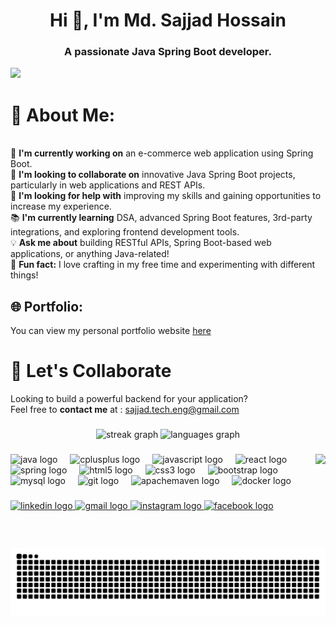 <h1 align="center">Hi 👋, I'm Md. Sajjad Hossain</h1>
<h3 align="center">A passionate Java Spring Boot developer.</h3>

[![](https://visitcount.itsvg.in/api?id=sajjadhossain0&icon=0&color=0)](https://visitcount.itsvg.in)

# 💫 About Me:
<br>🌱 **I'm currently working on** an e-commerce web application using Spring Boot.<br>🤝 **I'm looking to collaborate on** innovative Java Spring Boot projects, particularly in web applications and REST APIs.<br>💬 **I'm looking for help with** improving my skills and gaining opportunities to increase my experience.<br>📚 **I'm currently learning** DSA, advanced Spring Boot features, 3rd-party integrations, and exploring frontend development tools.<br>💡 **Ask me about** building RESTful APIs, Spring Boot-based web applications, or anything Java-related!<br>🎉 **Fun fact:** I love crafting in my free time and experimenting with different things!<br>

## 🌐 Portfolio:

You can view my personal portfolio website <a href="https://sajjadhossain.onrender.com" target="_blank">here</a>

# 🤝 Let's Collaborate
Looking to build a powerful backend for your application?  
Feel free to **contact me** at : <span>sajjad.tech.eng@gmail.com</span>

###

<div align="center">
  <img src="https://streak-stats.demolab.com?user=sajjadhossain0&locale=en&mode=daily&theme=dracula&hide_border=false&border_radius=5" height="150" alt="streak graph"  />
  <img src="https://github-readme-stats.vercel.app/api/top-langs?username=sajjadhossain0&locale=en&hide_title=false&layout=compact&card_width=320&langs_count=5&theme=dracula&hide_border=false" height="150" alt="languages graph"  />
</div>

###

<img align="right" height="150" src="https://i.giphy.com/media/v1.Y2lkPTc5MGI3NjExZ3d2Y3B6MmVodzR1OTQ3eXdycWk3d3c1bWo0MzFlbmQ1YXdqampneCZlcD12MV9pbnRlcm5hbF9naWZfYnlfaWQmY3Q9Zw/qgQUggAC3Pfv687qPC/giphy.gif"  />

###

<div align="left">
  <img src="https://cdn.jsdelivr.net/gh/devicons/devicon/icons/java/java-original.svg" height="30" alt="java logo"  />
  <img width="12" />
  <img src="https://cdn.jsdelivr.net/gh/devicons/devicon/icons/cplusplus/cplusplus-original.svg" height="30" alt="cplusplus logo"  />
  <img width="12" />
  <img src="https://cdn.jsdelivr.net/gh/devicons/devicon/icons/javascript/javascript-original.svg" height="30" alt="javascript logo"  />
  <img width="12" />
  <img src="https://cdn.jsdelivr.net/gh/devicons/devicon/icons/react/react-original.svg" height="30" alt="react logo"  />
  <img width="12" />
  <img src="https://cdn.jsdelivr.net/gh/devicons/devicon/icons/spring/spring-original.svg" height="30" alt="spring logo"  />
  <img width="12" />
  <img src="https://cdn.jsdelivr.net/gh/devicons/devicon/icons/html5/html5-original.svg" height="30" alt="html5 logo"  />
  <img width="12" />
  <img src="https://cdn.jsdelivr.net/gh/devicons/devicon/icons/css3/css3-original.svg" height="30" alt="css3 logo"  />
  <img width="12" />
  <img src="https://cdn.jsdelivr.net/gh/devicons/devicon/icons/bootstrap/bootstrap-original.svg" height="30" alt="bootstrap logo"  />
  <img width="12" />
  <img src="https://cdn.jsdelivr.net/gh/devicons/devicon/icons/mysql/mysql-original.svg" height="30" alt="mysql logo"  />
  <img width="12" />
  <img src="https://cdn.jsdelivr.net/gh/devicons/devicon/icons/git/git-original.svg" height="30" alt="git logo"  />
  <img width="12" />
  <img src="https://cdn.simpleicons.org/apachemaven/C71A36" height="30" alt="apachemaven logo"  />
  <img width="12" />
  <img src="https://cdn.simpleicons.org/docker/2496ED" height="30" alt="docker logo"  />
</div>

###

<div align="left">
  <a href="https://www.linkedin.com/in/md-sajjad-hossain-b28154234" target="_blank">
    <img src="https://img.shields.io/static/v1?message=LinkedIn&logo=linkedin&label=&color=0077B5&logoColor=white&labelColor=&style=for-the-badge" height="35" alt="linkedin logo"  />
  </a>
  <a href="mailto:sajjad.tech.eng@gmail.com" target="_blank">
    <img src="https://img.shields.io/static/v1?message=Gmail&logo=gmail&label=&color=D14836&logoColor=white&labelColor=&style=for-the-badge" height="35" alt="gmail logo" />
  </a>
  <a href="https://www.instagram.com/s.a.j.j.a.d.h.o.s.s.a.i.n/" target="_blank">
    <img src="https://img.shields.io/static/v1?message=Instagram&logo=instagram&label=&color=E4405F&logoColor=white&labelColor=&style=for-the-badge" height="35" alt="instagram logo"  />
  </a>
  <a href="https://www.facebook.com/sajjad.hossain.8082" target="_blank">
    <img src="https://img.shields.io/static/v1?message=Facebook&logo=facebook&label=&color=1877F2&logoColor=white&labelColor=&style=for-the-badge" height="35" alt="facebook logo"  />
  </a>
</div>

###

<br clear="both">

<img src="https://raw.githubusercontent.com/sajjadhossain0/sajjadhossain0/output/snake.svg" alt="Snake animation" />

###
